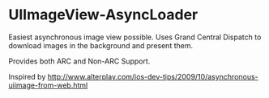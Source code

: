 UIImageView-AsyncLoader
=======================

Easiest asynchronous image view possible.  Uses Grand Central Dispatch to download images in the background and present them.

Provides both ARC and Non-ARC Support.

Inspired by http://www.alterplay.com/ios-dev-tips/2009/10/asynchronous-uiimage-from-web.html
